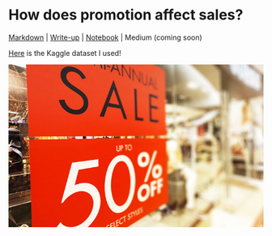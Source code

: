 # How does promotion affect sales? 

[Markdown](https://github.com/irenechang1510/sales-analysis/blob/main/promotion_analysis.md) |
 [Write-up](https://docs.google.com/document/d/17K_Orm-841ehCpNxM86i9xVOcd3ARoUdNV-BwFXaDFY/edit?usp=sharing) | 
[Notebook](https://github.com/irenechang1510/sales-analysis/blob/main/promotion_analysis.ipynb) | Medium (coming soon)

[Here](https://www.kaggle.com/c/store-sales-time-series-forecasting) is the Kaggle dataset I used! 

![](https://github.com/irenechang1510/sales-analysis/blob/main/red-sale-sign-hanging-retail-store.jpeg)
